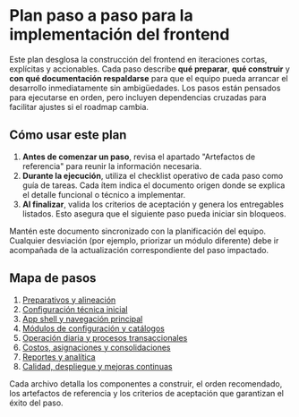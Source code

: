 # Plan paso a paso para la implementación del frontend

Este plan desglosa la construcción del frontend en iteraciones cortas, explícitas y accionables. Cada paso describe **qué preparar**, **qué construir** y **con qué documentación respaldarse** para que el equipo pueda arrancar el desarrollo inmediatamente sin ambigüedades. Los pasos están pensados para ejecutarse en orden, pero incluyen dependencias cruzadas para facilitar ajustes si el roadmap cambia.

## Cómo usar este plan

1. **Antes de comenzar un paso**, revisa el apartado "Artefactos de referencia" para reunir la información necesaria.
2. **Durante la ejecución**, utiliza el checklist operativo de cada paso como guía de tareas. Cada ítem indica el documento origen donde se explica el detalle funcional o técnico a implementar.
3. **Al finalizar**, valida los criterios de aceptación y genera los entregables listados. Esto asegura que el siguiente paso pueda iniciar sin bloqueos.

Mantén este documento sincronizado con la planificación del equipo. Cualquier desviación (por ejemplo, priorizar un módulo diferente) debe ir acompañada de la actualización correspondiente del paso impactado.

## Mapa de pasos

1. [Preparativos y alineación](./paso-01-preparativos.md)
2. [Configuración técnica inicial](./paso-02-configuracion-base.md)
3. [App shell y navegación principal](./paso-03-app-shell.md)
4. [Módulos de configuración y catálogos](./paso-04-modulos-configuracion.md)
5. [Operación diaria y procesos transaccionales](./paso-05-operacion-diaria.md)
6. [Costos, asignaciones y consolidaciones](./paso-06-costos-consolidaciones.md)
7. [Reportes y analítica](./paso-07-reportes-analitica.md)
8. [Calidad, despliegue y mejoras continuas](./paso-08-calidad-despliegue.md)

Cada archivo detalla los componentes a construir, el orden recomendado, los artefactos de referencia y los criterios de aceptación que garantizan el éxito del paso.
